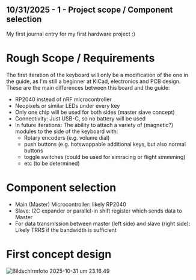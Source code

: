<!--
  ===================    !!READ THIS NOTICE!!   ====================
  DO NOT edit this file manually. Your changes WILL BE OVERWRITTEN!
  This journal is auto generated and updated by Hack Club Blueprint.
  To edit this file, please edit your journal entries on Blueprint.
  ==================================================================
-->

## 10/31/2025 - 1 - Project scope / Component selection  

My first journal entry for my first hardware project :)

# Rough Scope / Requirements

The first iteration of the keyboard will only be a modification of the one in the guide, as I'm still a beginner at KiCad, electronics and PCB design. These are the main differences between this board and the guide:
- RP2040 instead of nRF microcontroller
- Neopixels or similar LEDs under every key
- Only one chip will be used for both sides (master slave concept)
- Connectivity: Just USB-C, so no battery will be used
- In future iterations: The ability to attach a variety of (magnetic?) modules to the side of the keyboard  with:
	- Rotary encoders (e.g. volume dial)
	- push buttons (e.g. hotswappable additional keys, but also normal buttons
	- toggle switches (could be used for simracing or flight simmming)
	- etc (to be determined)


# Component selection
- Main (Master) Microcontroller: likely RP2040
- Slave: I2C expander or parallel-in shift register which sends data to Master
- For data transmission between master (left side) and slave (right side): Likely TRRS if the bandwidth is sufficient

# First concept design
![Bildschirmfoto 2025-10-31 um 23.16.49](https://blueprint.hackclub.com/user-attachments/blobs/proxy/eyJfcmFpbHMiOnsiZGF0YSI6NzIxMCwicHVyIjoiYmxvYl9pZCJ9fQ==--a123a794603988f8647d1996c4d3b4451a51281b/Bildschirmfoto%202025-10-31%20um%2023.16.49.png)  

